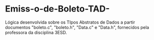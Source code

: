# Emiss-o-de-Boleto-TAD-
Lógica desenvolvida sobre os TIpos Abstratos de Dados a partir documentos "boleto.c", "boleto.h", "Data.c" e "Data.h", fornecidos pela professora da disciplina 3ESD. 
